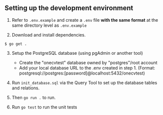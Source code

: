 ## Setting up the development environment

1. Refer to `.env.example` and create a `.env` file **with the same format** at the same directory level
as `.env.example`

2. Download and install dependencies.
```
$ go get .
```

3. Setup the PostgreSQL database (using pgAdmin or another tool)
   * Create the "onecvtest" database owned by "postgres"/root account
   * Add your local database URL to the .env created in step 1. 
   (Format: postgresql://postgres:[password]@localhost:5432/onecvtest)

4. Run `init_database.sql` via the Query Tool to set up the database tables and relations.

5. Then `go run .` to run.

6. Run `go test` to run the unit tests 